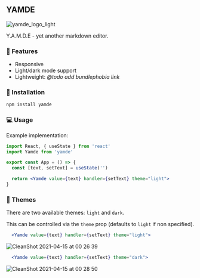 ## YAMDE

![yamde_logo_light](https://user-images.githubusercontent.com/69169115/114769765-86de3f00-9d62-11eb-9b28-c691f62f0e86.png)

Y.A.M.D.E - yet another markdown editor.

### 🌱 Features

- Responsive
- Light/dark mode support
- Lightweight: _@todo add bundlephobia link_

### 🔧 Installation

`npm install yamde`

### 💻 Usage

Example implementation:

```jsx
import React, { useState } from 'react'
import Yamde from 'yamde'

export const App = () => {
  const [text, setText] = useState('')

  return <Yamde value={text} handler={setText} theme="light">
}
```

### 🎨 Themes

There are two available themes: `light` and `dark`.

This can be controlled via the `theme` prop (defaults to `light` if non specified).

```jsx
  <Yamde value={text} handler={setText} theme="light">
```

![CleanShot 2021-04-15 at 00 26 39](https://user-images.githubusercontent.com/69169115/114793141-a6d12b00-9d81-11eb-9005-828d5ed6c931.gif)

```jsx
  <Yamde value={text} handler={setText} theme="dark">
```

![CleanShot 2021-04-15 at 00 28 50](https://user-images.githubusercontent.com/69169115/114793167-b5b7dd80-9d81-11eb-9ca9-c8c2a90e27c0.gif)

